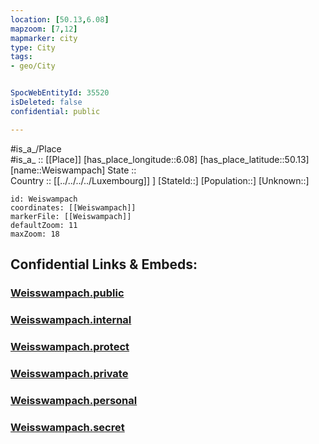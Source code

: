 ```yaml
---
location: [50.13,6.08] 
mapzoom: [7,12] 
mapmarker: city 
type: City
tags:
- geo/City


SpocWebEntityId: 35520
isDeleted: false
confidential: public

---
```

#is_a_/Place  
#is_a_ :: [[Place]] 
[has_place_longitude::6.08] 
[has_place_latitude::50.13] 
[name::Weiswampach] 
State ::  
Country :: [[../../../../Luxembourg]] ] 
[StateId::] 
[Population::] 
[Unknown::] 


```leaflet
id: Weiswampach
coordinates: [[Weiswampach]] 
markerFile: [[Weiswampach]] 
defaultZoom: 11 
maxZoom: 18
```


## Confidential Links & Embeds: 

### [Weisswampach.public](/_public/\Earth\Continent\Europe\Europe~West\Luxembourg\Districts~Luxembourg\Diekirch\CityWeisswampach.public.md) 

### [Weisswampach.internal](/_internal/\Earth\Continent\Europe\Europe~West\Luxembourg\Districts~Luxembourg\Diekirch\CityWeisswampach.internal.md) 

### [Weisswampach.protect](/_protect/\Earth\Continent\Europe\Europe~West\Luxembourg\Districts~Luxembourg\Diekirch\CityWeisswampach.protect.md) 

### [Weisswampach.private](/_private/\Earth\Continent\Europe\Europe~West\Luxembourg\Districts~Luxembourg\Diekirch\CityWeisswampach.private.md) 

### [Weisswampach.personal](/_personal/\Earth\Continent\Europe\Europe~West\Luxembourg\Districts~Luxembourg\Diekirch\CityWeisswampach.personal.md) 

### [Weisswampach.secret](/_secret/\Earth\Continent\Europe\Europe~West\Luxembourg\Districts~Luxembourg\Diekirch\CityWeisswampach.secret.md)

